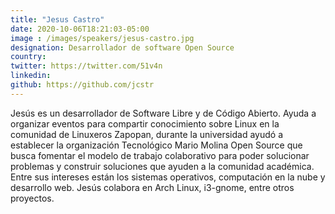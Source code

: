 ```yaml
---
title: "Jesus Castro"
date: 2020-10-06T18:21:03-05:00
image : /images/speakers/jesus-castro.jpg
designation: Desarrollador de software Open Source
country: 
twitter: https://twitter.com/51v4n
linkedin: 
github: https://github.com/jcstr
---
```


Jesús es un desarrollador de Software Libre y de Código Abierto. Ayuda a organizar eventos para compartir conocimiento sobre Linux en la comunidad de Linuxeros Zapopan, durante la universidad ayudó a establecer la organización Tecnológico Mario Molina Open Source que busca fomentar el modelo de trabajo colaborativo para poder solucionar problemas y construir soluciones que ayuden a la comunidad académica. Entre sus intereses están los sistemas operativos, computación en la nube y desarrollo web. Jesús colabora en Arch Linux, i3-gnome, entre otros proyectos.